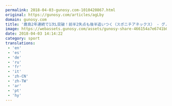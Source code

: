 ```yaml
---
permalink: 2018-04-03-gunosy.com-1010420867.html
original: https://gunosy.com/articles/agLby
domain: gunosy.com
title: '鹿島2年連続で1次L突破！前半2失点も後半追いつく（スポニチアネックス） - グノシー'
image: https://webassets.gunosy.com/assets/gunosy-share-466154a7e6741b0dbc8895ceff97e34818892a0e7dbc05d641d2606f8820dd35.jpg
date: 2018-04-03 14:14:22
category: sport
translations: 
 - 'en'
 - 'es'
 - 'de'
 - 'ru'
 - 'fr'
 - 'it'
 - 'zh-CN'
 - 'zh-TW'
 - 'ar'
 - 'pt'
 - 'hy'
---
```


